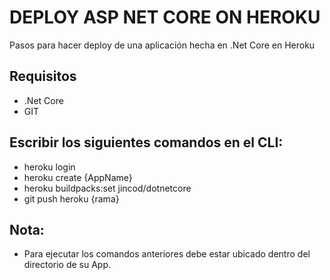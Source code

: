 # DEPLOY ASP NET CORE ON HEROKU
Pasos para hacer deploy de una aplicación hecha en .Net Core en Heroku

## Requisitos
- .Net Core
- GIT

## Escribir los siguientes comandos en el CLI:
- heroku login
- heroku create {AppName}
- heroku buildpacks:set jincod/dotnetcore
- git push heroku {rama}

## Nota: 
- Para ejecutar los comandos anteriores debe estar ubicado dentro del directorio de su App.

